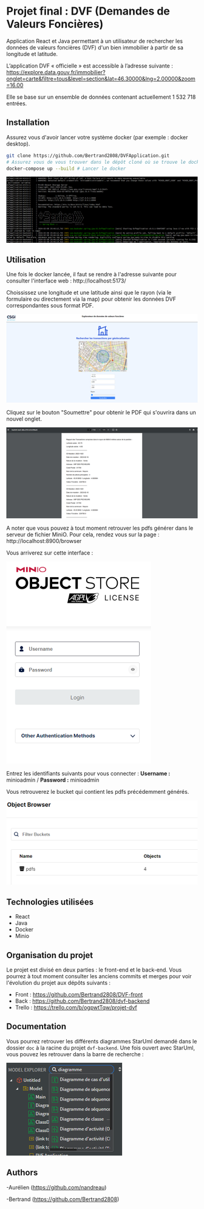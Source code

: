 # Projet final : DVF (Demandes de Valeurs Foncières)


Application React et Java permettant à un utilisateur de rechercher les données de valeurs foncières (DVF) d'un bien immobilier à partir de sa longitude et latitude.

L’application DVF « officielle » est accessible à l’adresse suivante :
https://explore.data.gouv.fr/immobilier?onglet=carte&filtre=tous&level=section&lat=46.30000&lng=2.00000&zoom=16.00

Elle se base sur un ensemble de données contenant actuellement 1 532 718 entrées.


## Installation

Assurez vous d'avoir lancer votre système docker (par exemple : docker desktop).

```bash
git clone https://github.com/Bertrand2808/DVFApplication.git
# Assurez vous de vous trouver dans le dépôt cloné où se trouve le docker-compose.yml
docker-compose up --build # Lancer le docker
```

![alt text](image.png)

## Utilisation

Une fois le docker lancée, il faut se rendre à l'adresse suivante pour consulter l'interface web : http://localhost:5173/

Choississez une longitude et une latitude ainsi que le rayon (via le formulaire ou directement via la map) pour obtenir les données DVF correspondantes sous format PDF.

![alt text](image-1.png)

Cliquez sur le bouton "Soumettre" pour obtenir le PDF qui s'ouvrira dans un nouvel onglet.

![alt text](image-2.png)

A noter que vous pouvez à tout moment retrouver les pdfs générer dans le serveur de fichier MiniO. Pour cela, rendez vous sur la page : http://localhost:8900/browser

Vous arriverez sur cette interface :

![alt text](image-3.png)

Entrez les identifiants suivants pour vous connecter :
**Username :** minioadmin / **Password :** minioadmin

Vous retrouverez le bucket qui contient les pdfs précédemment générés.

![alt text](image-4.png)

## Technologies utilisées

- React
- Java
- Docker
- Minio

## Organisation du projet

Le projet est divisé en deux parties : le front-end et le back-end.
Vous pourrez à tout moment consulter les anciens commits et merges pour voir l'évolution du projet aux dépôts suivants :
- Front : https://github.com/Bertrand2808/DVF-front
- Back : https://github.com/Bertrand2808/dvf-backend
- Trello : https://trello.com/b/ogpwtTqw/projet-dvf

## Documentation

Vous pourrez retrouver les différents diagrammes StarUml demandé dans le dossier `doc` à la racine du projet `dvf-backend`.
Une fois ouvert avec StarUml, vous pouvez les retrouver dans la barre de recherche :

![alt text](image-5.png)
## Authors
-Aurélien (https://github.com/nandreau)

-Bertrand (https://github.com/Bertrand2808)

